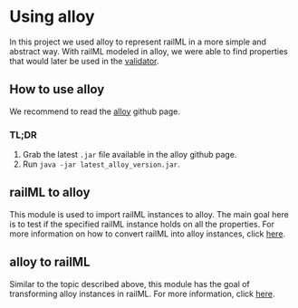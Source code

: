 # Using alloy

In this project we used alloy to represent railML in a more simple and abstract way. With railML modeled in alloy, we were able to find properties that would later be used in the [validator](https://github.com/pedrordgs/RailML-Utilities/tree/master/validator).

## How to use alloy
We recommend to read the [alloy](https://github.com/AlloyTools/org.alloytools.alloy) github page.

### TL;DR
1. Grab the latest `.jar` file available in the alloy github page.
2. Run `java -jar latest_alloy_version.jar`.

## railML to alloy
This module is used to import railML instances to alloy. The main goal here is to test if the specified railML instance holds on all the properties. For more information on how to convert railML into alloy instances, click [here](https://github.com/pedrordgs/RailML-Utilities/blob/master/alloy_related/railMLToAlloy/README.md).

## alloy to railML
Similar to the topic described above, this module has the goal of transforming alloy instances in railML. For more information, click [here](https://github.com/pedrordgs/RailML-Utilities/blob/master/alloy_related/alloyToRailML/README.md).
